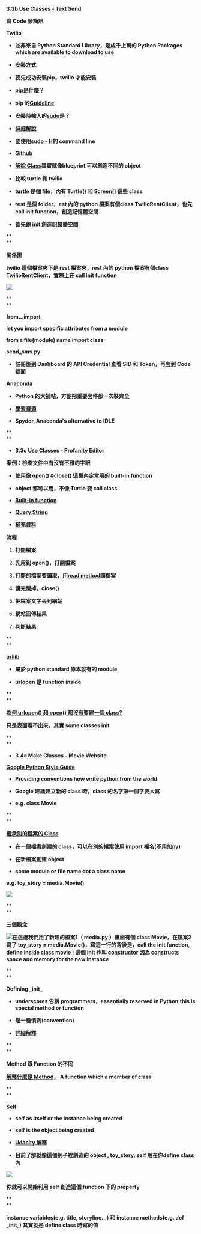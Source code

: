 **3.3b Use Classes - Text Send**

**寫 Code 發簡訊**

**Twilio**

* **並非來自 Python Standard Library，是成千上萬的 Python Packages which are available to download to use**

* [**安裝方式**](https://www.udacity.com/course/viewer#!/c-nd000/l-4181149252/m-4750123804)

* **要先成功安裝pip，twilio 才能安裝**

* [**pip**](https://en.wikipedia.org/wiki/Pip_%28package_manager%29)**是什麼？**

* **pip 的**[**Guideline**](https://pip.pypa.io/en/stable/)

* **安裝時輸入的**[**sudo**](http://note.drx.tw/2008/01/linuxsudo.html)**是？**

* [**詳細解說**](https://www.sudo.ws/man/sudo.man.html)

* **要使用**[**sudo - H**](http://stackoverflow.com/questions/28619686/what-is-the-h-flag-for-pip)**的 command line**

* [**Github**](https://github.com/twilio/twilio-python)

* [**解說 Class**](https://www.udacity.com/course/viewer#!/c-nd000/l-4181149252/m-1013498739)**其實就像blueprint 可以創造不同的 object**

* **比較 turtle 和 twilio**

* **turtle 是個 file，內有 Turtle\(\) 和 Screen\(\) 這些 class**

* **rest 是個 folder，est 內的 python 檔案有個class TwilioRentClient，也先call init function，創造記憶體空間**

* **都先跑 init 創造記憶體空間**

**  
**

**關係圖**

**twilio 這個檔案夾下是 rest 檔案夾，rest 內的 python 檔案有個class TwilioRentClient，實際上在 call init function**

![](https://lh5.googleusercontent.com/rZaoTIfdByRT3kbZBxE4cMvrsyVPuFEvXdcFXA23TG-ZFdNm065pVFbHcC_ikwLH1wtG64lC3lkPF85vBsrPb3V7joVMHDn01MAZRhcmD481buL9LIfcuiZulE5W6SVcAoFjHEVF)

**  
**

**from...import**

**let you import specific attributes from a module**

  
**from a file\(module\) name import class**

**send\_sms.py**

* **註冊後到 Dashboard 的 API Credential 查看 SID 和 Token，再套到 Code 裡面**

[**Anaconda**](https://www.continuum.io/downloads)

* **Python 的大補帖，方便把重要套件都一次裝齊全**

* [**學習資源**](https://www.youtube.com/watch?v=WB8hg6UZeY0)

* **Spyder, Anaconda's alternative to IDLE**

**  
**

* **3.3c Use Classes - Profanity Editor**

**案例：檢查文件中有沒有不雅的字眼**

* **使用像 open\(\) &close\(\) 這種內定常用的 built-in function**

* **object 都可以用，不像 Turtle 要 call class**

* [**Built-in function**](https://docs.python.org/2/library/functions.html)

* [**Query String**](https://en.wikipedia.org/wiki/Query_string)

* [**補充資料**](https://www.dotblogs.com.tw/marcus116/2012/07/29/73690)

**流程**

1. **打開檔案**

1. **先用到 open\(\)，打開檔案**

1. **打開的檔案要讀取，用**[**read method**](https://docs.python.org/2/tutorial/inputoutput.html#methods-of-file-objects)**讀檔案**

1. **讀完關掉，close\(\)**

1. **把檔案文字丟到網站**

1. **網站回傳結果**

1. **判斷結果**

**  
**

[**urllib**](https://docs.python.org/2/library/urllib.html)

* **屬於 python standard 原本就有的 module**

* **urlopen 是 function inside**

**  
**

[**為何 urlopen\(\) 和 open\(\) 都沒有要建一個 class?**](https://www.udacity.com/course/viewer#!/c-nd000/l-4212708573/m-1010658699)

**只是表面看不出來，其實 some classes init**

**  
**

* **3.4a Make Classes - Movie Website**

[**Google Python Style Guide**](https://google.github.io/styleguide/pyguide.html)

* **Providing conventions how write python from the world**

* **Google 建議建立新的 class 時，class 的名字第一個字要大寫**

* **e.g. class Movie**

**  
**

[**繼承別的檔案的 Class**](https://www.udacity.com/course/viewer#!/c-nd000/l-4185678656/e-991358854/m-1013629059)

* **在一個檔案創建的 class，可以在別的檔案使用 import 檔名\(不用加py\)**

* **在新檔案創建 object**

* **some module or file name dot a class name**

**e.g. toy\_story = media.Movie\(\)**

![](https://lh6.googleusercontent.com/EfWxpYKqfnVCN6vdZuhT4KuKmZoWG3SN4RqTg8-52YcCGU1VJGq-oJ6Yi7MuKhNxGAR0nl11d53rS1WKOHXrFZ2WB8asIPtDnQg9VTOtBEKFdEXbLUP3AXOJ5yDIp9tVcWMof-jS)

**  
**

**三個觀念**

![](https://lh5.googleusercontent.com/QPJhkk7gNnSOkl_rbOUaeNEuAs9gbNr8kWGYeDViJrawm6kwpxxLZHustzcNOtTn4KHbSABM0r1R02GZV1jWc19pHP92b14mEFMNlShz0UbujcUlOIJOI1G9hN_sPt06VCXkWRQX)**在這邊我們用了新建的檔案1（ media.py ）裏面有個 class Movie，在檔案2寫了 toy\_story = media.Movie\(\)，寫這一行的背後是，call the init function, define inside class movie ; 這個 init 也叫 constructor 因為 constructs space and memory for the new instance**

**  
**

**Defining \_init\_**

* **underscores 告訴 programmers，essentially reserved in Python,this is special method or function**

* **是一種慣例\(convention\)**

* [**詳細解釋**](http://shahriar.svbtle.com/underscores-in-python)

**  
**

**Method 跟 Function 的不同**

[**解釋什麼是 Method**](https://stackoverflow.com/questions/3786881/what-is-a-method-in-python?answertab=votes#tab-top)**， A function which a member of class**

**  
**

**Self**

* **self as itself or the instance being created**

* **self is the object being created**

* [**Udacity 解釋**](https://docs.python.org/2.7/tutorial/classes.html#random-remarks)

* **目前了解就像這個例子裡創造的 object , toy\_story, self 用在你define class 內**

![](https://lh4.googleusercontent.com/IJr_4UO_upqu6Bb60XRH5EK62rc6FKT6xfE2qvuUimipVauBRNssvFPOXii3loUpVBWvutNOhn6uNG24vvFWr8jgVl_CAk2cNWGzFQjZgQsGdEAZOIzRtlYOkVu4OA4uyDBR_oi9)

**你就可以開始利用 self 創造這個 function 下的 property**

**  
**

**instance variables\(e.g. title, storyline...\) 和 instance methods\(e.g. def \_init\_\) 其實就是 define class 時寫的值**

  


